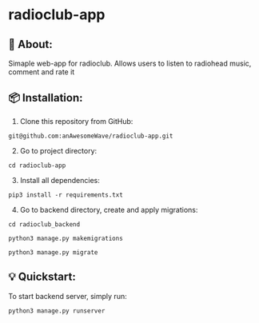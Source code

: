 # radioclub-app

## 📖 About:
Simaple web-app for radioclub. Allows users to listen to radiohead music, comment and rate it

## 📦 Installation:
1. Clone this repository from GitHub:

```
git@github.com:anAwesomeWave/radioclub-app.git
```

2. Go to project directory:

```
cd radioclub-app
```
3. Install all dependencies:

```
pip3 install -r requirements.txt
```

4. Go to backend directory, create and apply migrations:

```
cd radioclub_backend
```
```
python3 manage.py makemigrations
```
```
python3 manage.py migrate
```

## 💡 Quickstart:
To start backend server, simply run:

```
python3 manage.py runserver
```